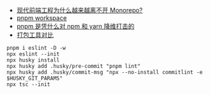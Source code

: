 - [现代前端工程为什么越来越离不开 Monorepo?](https://juejin.cn/post/6944877410827370504)
- [pnpm workspace](https://pnpm.io/workspaces)
- [pnpm 是凭什么对 npm 和 yarn 降维打击的](https://juejin.cn/post/7127295203177676837)
- [打包工具对比](https://bundlers.tooling.report/)

```
pnpm i eslint -D -w
npx eslint --init
npx husky install
npx husky add .husky/pre-commit "pnpm lint"
npx husky add .husky/commit-msg "npx --no-install commitlint -e $HUSKY_GIT_PARAMS"
npx tsc --init
```
